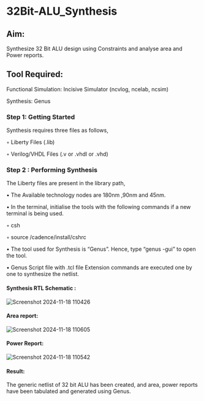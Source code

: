 # 32Bit-ALU_Synthesis

## Aim:

Synthesize 32 Bit ALU design using Constraints and analyse area and Power reports.

## Tool Required:

Functional Simulation: Incisive Simulator (ncvlog, ncelab, ncsim)

Synthesis: Genus

### Step 1: Getting Started

Synthesis requires three files as follows,

◦ Liberty Files (.lib)

◦ Verilog/VHDL Files (.v or .vhdl or .vhd)

### Step 2 : Performing Synthesis

The Liberty files are present in the library path,

• The Available technology nodes are 180nm ,90nm and 45nm.

• In the terminal, initialise the tools with the following commands if a new terminal is being
used.

◦ csh

◦ source /cadence/install/cshrc

• The tool used for Synthesis is “Genus”. Hence, type “genus -gui” to open the tool.

• Genus Script file with .tcl file Extension commands are executed one by one to synthesize the netlist.

#### Synthesis RTL Schematic :

![Screenshot 2024-11-18 110426](https://github.com/user-attachments/assets/83ddc568-5c27-4e06-8256-2bab6102751f)

#### Area report:
![Screenshot 2024-11-18 110605](https://github.com/user-attachments/assets/074ed439-e2a9-49ae-b65e-0fa28be8e56e)

#### Power Report:
![Screenshot 2024-11-18 110542](https://github.com/user-attachments/assets/f26da3e3-2ffb-4a3e-a694-0929eac9c883)


#### Result: 

The generic netlist of 32 bit ALU  has been created, and area, power reports have been tabulated and generated using Genus.

